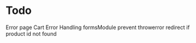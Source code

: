 # Todo

Error page
Cart
Error Handling
formsModule
prevent throwerror redirect if product id not found